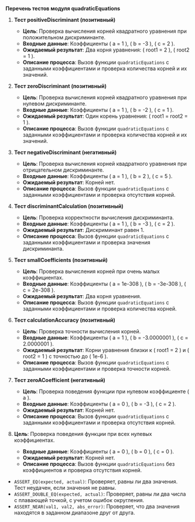 **Перечень тестов модуля quadraticEquations**

1. **Тест positiveDiscriminant (позитивный)**
   - **Цель**: Проверка вычисления корней квадратного уравнения при положительном дискриминанте.
   - **Входные данные**: Коэффициенты \( a = 1 \), \( b = -3 \), \( c = 2 \).
   - **Ожидаемый результат**: Два корня уравнения: \( root1 = 2 \), \( root2 = 1 \).
   - **Описание процесса**: Вызов функции `quadraticEquations` с заданными коэффициентами и проверка количества корней и их значений.

2. **Тест zeroDiscriminant (позитивный)**
   - **Цель**: Проверка вычисления корней квадратного уравнения при нулевом дискриминанте.
   - **Входные данные**: Коэффициенты \( a = 1 \), \( b = -2 \), \( c = 1 \).
   - **Ожидаемый результат**: Один корень уравнения: \( root1 = root2 = 1 \).
   - **Описание процесса**: Вызов функции `quadraticEquations` с заданными коэффициентами и проверка количества корней и их значений.

3. **Тест negativeDiscriminant (негативный)**
   - **Цель**: Проверка вычисления корней квадратного уравнения при отрицательном дискриминанте.
   - **Входные данные**: Коэффициенты \( a = 1 \), \( b = 2 \), \( c = 5 \).
   - **Ожидаемый результат**: Корней нет.
   - **Описание процесса**: Вызов функции `quadraticEquations` с заданными коэффициентами и проверка отсутствия корней.

4. **Тест discriminantCalculation (позитивный)**
   - **Цель**: Проверка корректности вычисления дискриминанта.
   - **Входные данные**: Коэффициенты \( a = 1 \), \( b = -3 \), \( c = 2 \).
   - **Ожидаемый результат**: Дискриминант равен 1.
   - **Описание процесса**: Вызов функции `quadraticEquations` с заданными коэффициентами и проверка значения дискриминанта.

5. **Тест smallCoefficients (позитивный)**
   - **Цель**: Проверка вычисления корней при очень малых коэффициентах.
   - **Входные данные**: Коэффициенты \( a = 1e-308 \), \( b = -3e-308 \), \( c = 2e-308 \).
   - **Ожидаемый результат**: Два корня уравнения.
   - **Описание процесса**: Вызов функции `quadraticEquations` с заданными коэффициентами и проверка количества корней.

6. **Тест calculationAccuracy (позитивный)**
   - **Цель**: Проверка точности вычисления корней.
   - **Входные данные**: Коэффициенты \( a = 1 \), \( b = -3.0000001 \), \( c = 2.0000001 \).
   - **Ожидаемый результат**: Корни уравнения близки к \( root1 = 2 \) и \( root2 = 1 \) с точностью до \( 1e-6 \).
   - **Описание процесса**: Вызов функции `quadraticEquations` с заданными коэффициентами и проверка точности корней.

7. **Тест zeroACoefficient (негативный)**
   - **Цель**: Проверка поведения функции при нулевом коэффициенте \( a \).
   - **Входные данные**: Коэффициенты \( a = 0 \), \( b = -3 \), \( c = 2 \).
   - **Ожидаемый результат**: Корней нет.
   - **Описание процесса**: Вызов функции `quadraticEquations` с заданными коэффициентами и проверка отсутствия корней.

8. **Цель**: Проверка поведения функции при всех нулевых коэффициентах.
   - **Входные данные**: Коэффициенты \( a = 0 \), \( b = 0 \), \( c = 0 \).
   - **Ожидаемый результат**: Корней нет.
   - **Описание процесса**: Вызов функции `quadraticEquations` без коэффициентов и проверка отсутствия корней.

- `ASSERT_EQ(expected, actual)`: Проверяет, равны ли два значения. Тест неудачен, если значения не равны.
- `ASSERT_DOUBLE_EQ(expected, actual)`: Проверяет, равны ли два числа с плавающей точкой, с учетом ошибок округления.
- `ASSERT_NEAR(val1, val2, abs_error)`: Проверяет, что два значения находятся в заданном диапазоне друг от друга.
